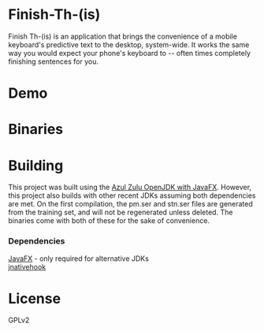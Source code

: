 # Finish-Th-(is)
Finish Th-(is) is an application that brings the convenience of a mobile keyboard's predictive text to the desktop, system-wide.
It works the same way you would expect your phone's keyboard to -- often times completely finishing sentences for you.
# Demo
# Binaries

# Building
This project was built using the [Azul Zulu OpenJDK with JavaFX](https://www.azul.com/downloads/?package=jdk-fx). 
However, this project also builds with other recent JDKs assuming both dependencies are met.
On the first compilation, the pm.ser and stn.ser files are generated from the training set, and will not be regenerated unless deleted.
The binaries come with both of these for the sake of convenience.
### Dependencies
[JavaFX](https://openjfx.io/) - only required for alternative JDKs<br>
[jnativehook](https://github.com/kwhat/jnativehook)
# License
GPLv2

